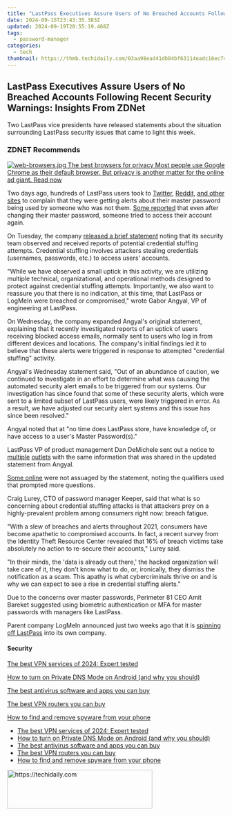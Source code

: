 ```yaml
---
title: "LastPass Executives Assure Users of No Breached Accounts Following Recent Security Warnings: Insights From ZDNet"
date: 2024-09-15T23:43:35.383Z
updated: 2024-09-19T20:55:19.468Z
tags:
  - password-manager
categories:
  - tech
thumbnail: https://thmb.techidaily.com/03aa98ead41db04bf63114eadc16ec748777a43531b6ed97c07d153cc7d6b5c7.jpg
---
```


## LastPass Executives Assure Users of No Breached Accounts Following Recent Security Warnings: Insights From ZDNet

Two LastPass vice presidents have released statements about the situation surrounding LastPass security issues that came to light this week. 

### **ZDNET** Recommends

[![web-browsers.jpg](https://www.zdnet.com/a/img/resize/86d91f7746b92a734c6f4130024638d05fe70bc2/2021/04/22/8feb3e5c-47fc-4cea-be35-4460e9f080ef/web-browsers.jpg?auto=webp&fit=crop&frame=1&height=238.5&width=459) The best browsers for privacy Most people use Google Chrome as their default browser. But privacy is another matter for the online ad giant.  Read now](https://www.zdnet.com/article/best-browser-for-privacy/)

Two days ago, hundreds of LastPass users took to [Twitter](https://twitter.com/technology%5Fgreg/status/1475600580521381889), [Reddit](https://www.reddit.com/r/Lastpass/comments/rpy0uq/recent%5Fsuccessful%5Flogin%5Fattempts%5Ffrom%5Fodd%5Fips/), [and other sites](https://news.ycombinator.com/item?id=29705957) to complain that they were getting alerts about their master password being used by someone who was not them. [Some reported](https://twitter.com/shift%5Fplusone/status/1475959354742525956) that even after changing their master password, someone tried to access their account again. 

On Tuesday, the company [released a brief statement](https://blog.lastpass.com/2021/12/unusual-attempted-login-activity-how-lastpass-protects-you/) noting that its security team observed and received reports of potential credential stuffing attempts. Credential stuffing involves attackers stealing credentials (usernames, passwords, etc.) to access users' accounts.

"While we have observed a small uptick in this activity, we are utilizing multiple technical, organizational, and operational methods designed to protect against credential stuffing attempts. Importantly, we also want to reassure you that there is no indication, at this time, that LastPass or LogMeIn were breached or compromised," wrote Gabor Angyal, VP of engineering at LastPass. 

On Wednesday, the company expanded Angyal's original statement, explaining that it recently investigated reports of an uptick of users receiving blocked access emails, normally sent to users who log in from different devices and locations. The company's initial findings led it to believe that these alerts were triggered in response to attempted "credential stuffing" activity. 

Angyal's Wednesday statement said, "Out of an abundance of caution, we continued to investigate in an effort to determine what was causing the automated security alert emails to be triggered from our systems. Our investigation has since found that some of these security alerts, which were sent to a limited subset of LastPass users, were likely triggered in error. As a result, we have adjusted our security alert systems and this issue has since been resolved." 

Angyal noted that at "no time does LastPass store, have knowledge of, or have access to a user's Master Password(s)."

LastPass VP of product management Dan DeMichele sent out a notice to [multiple](https://twitter.com/kevincollier/status/1476188359605334027) [outlets](https://twitter.com/BleepinComputer/status/1476157456778772484) with the same information that was shared in the updated statement from Angyal. 

[Some online](https://twitter.com/technology%5Fgreg/status/1476178857745129482) were not assuaged by the statement, noting the qualifiers used that prompted more questions. 

Craig Lurey, CTO of password manager Keeper, said that what is so concerning about credential stuffing attacks is that attackers prey on a highly-prevalent problem among consumers right now: breach fatigue. 

"With a slew of breaches and alerts throughout 2021, consumers have become apathetic to compromised accounts. In fact, a recent survey from the Identity Theft Resource Center revealed that 16% of breach victims take absolutely no action to re-secure their accounts," Lurey said. 

"In their minds, the 'data is already out there,' the hacked organization will take care of it, they don't know what to do, or, ironically, they dismiss the notification as a scam. This apathy is what cybercriminals thrive on and is why we can expect to see a rise in credential stuffing alerts."

Due to the concerns over master passwords, Perimeter 81 CEO Amit Bareket suggested using biometric authentication or MFA for master passwords with managers like LastPass. 

Parent company LogMeIn announced just two weeks ago that it is [spinning off LastPass](https://www.zdnet.com/article/logmein-announces-plan-to-spin-off-lastpass-into-its-own-company/) into its own company. 

#### Security

[The best VPN services of 2024: Expert tested](https://www.zdnet.com/article/best-vpn/ "The best VPN services of 2024: Expert tested")

[How to turn on Private DNS Mode on Android (and why you should)](https://www.zdnet.com/article/how-to-turn-on-private-dns-mode-on-android-and-why-you-should/ "How to turn on Private DNS Mode on Android (and why you should)")

[The best antivirus software and apps you can buy](https://www.zdnet.com/article/best-antivirus/ "The best antivirus software and apps you can buy")

[The best VPN routers you can buy](https://www.zdnet.com/article/best-vpn-router/ "The best VPN routers you can buy")

[How to find and remove spyware from your phone](https://www.zdnet.com/article/how-to-find-and-remove-spyware-from-your-phone/ "How to find and remove spyware from your phone")

* [The best VPN services of 2024: Expert tested](https://www.zdnet.com/article/best-vpn/ "The best VPN services of 2024: Expert tested")
* [How to turn on Private DNS Mode on Android (and why you should)](https://www.zdnet.com/article/how-to-turn-on-private-dns-mode-on-android-and-why-you-should/ "How to turn on Private DNS Mode on Android (and why you should)")
* [The best antivirus software and apps you can buy](https://www.zdnet.com/article/best-antivirus/ "The best antivirus software and apps you can buy")
* [The best VPN routers you can buy](https://www.zdnet.com/article/best-vpn-router/ "The best VPN routers you can buy")
* [How to find and remove spyware from your phone](https://www.zdnet.com/article/how-to-find-and-remove-spyware-from-your-phone/ "How to find and remove spyware from your phone")

<ins class="adsbygoogle"
     style="display:block"
     data-ad-format="autorelaxed"
     data-ad-client="ca-pub-7571918770474297"
     data-ad-slot="1223367746"></ins>

<ins class="adsbygoogle"
     style="display:block"
     data-ad-client="ca-pub-7571918770474297"
     data-ad-slot="8358498916"
     data-ad-format="auto"
     data-full-width-responsive="true"></ins>



<!-- affiliate ads begin -->
<a href="https://aligracehair.sjv.io/c/5597632/2135416/19272" target="_top" id="2135416">
  <img src="//a.impactradius-go.com/display-ad/19272-2135416" border="0" alt="https://techidaily.com" width="336" height="90"/>
</a>
<img height="0" width="0" src="https://aligracehair.sjv.io/i/5597632/2135416/19272" style="position:absolute;visibility:hidden;" border="0" />
<!-- affiliate ads end -->

